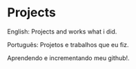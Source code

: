 # Projects
English: Projects and works what i did.

Português: Projetos e trabalhos que eu fiz.

Aprendendo e incrementando meu github!.